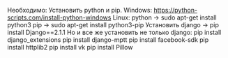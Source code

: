 Необходимо:
    Установить python и pip.
        Windows: https://python-scripts.com/install-python-windows
        Linux:  python -> sudo apt-get install python3
                pip -> sudo apt-get install python3-pip
    Установить django -> pip install Django==2.1.1
Но и все же установить не только django:
    pip install django_extensions
    pip install django-mptt
    pip install facebook-sdk
    pip install httplib2
    pip install vk
    pip install Pillow